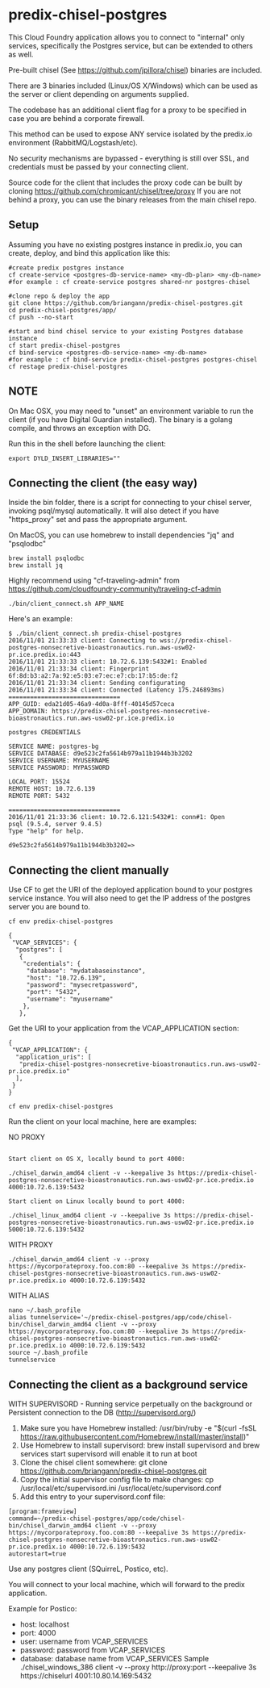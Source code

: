 # predix-chisel-postgres

This Cloud Foundry application allows you to connect to "internal" only services, specifically the Postgres service, but can be extended to others as well.

Pre-built chisel (See  https://github.com/jpillora/chisel) binaries are included.

There are 3 binaries included (Linux/OS X/Windows) which can be used as the server or client depending on arguments supplied.

The codebase has an additional client flag for a proxy to be specified in case you are behind a corporate firewall.

This method can be used to expose ANY service isolated by the predix.io environment (RabbitMQ/Logstash/etc).

No security mechanisms are bypassed - everything is still over SSL, and credentials must be passed by your connecting client.

Source code for the client that includes the proxy code can be built by cloning https://github.com/chromicant/chisel/tree/proxy
If you are not behind a proxy, you can use the binary releases from the main chisel repo.

## Setup

Assuming you have no existing postgres instance in predix.io, you can create, deploy, and bind this application like this:

```
#create predix postgres instance
cf create-service <postgres-db-service-name> <my-db-plan> <my-db-name>
#for example : cf create-service postgres shared-nr postgres-chisel

#clone repo & deploy the app
git clone https://github.com/briangann/predix-chisel-postgres.git
cd predix-chisel-postgres/app/
cf push --no-start

#start and bind chisel service to your existing Postgres database instance
cf start predix-chisel-postgres
cf bind-service <postgres-db-service-name> <my-db-name>
#for example : cf bind-service predix-chisel-postgres postgres-chisel
cf restage predix-chisel-postgres
```

## NOTE
On Mac OSX, you may need to "unset" an environment variable to run the client (if you have Digital Guardian installed). The binary is a golang compile, and throws an exception with DG.

Run this in the shell before launching the client:
```
export DYLD_INSERT_LIBRARIES=""
```

## Connecting the client (the easy way)

Inside the bin folder, there is a script for connecting to your chisel server, invoking psql/mysql automatically. It will also detect if you have "https_proxy" set
and pass the appropriate argument.

On MacOS, you can use homebrew to install dependencies "jq" and "psqlodbc"

```
brew install psqlodbc
brew install jq
```

Highly recommend using "cf-traveling-admin" from https://github.com/cloudfoundry-community/traveling-cf-admin

```
./bin/client_connect.sh APP_NAME
```

Here's an example:

```
$ ./bin/client_connect.sh predix-chisel-postgres
2016/11/01 21:33:33 client: Connecting to wss://predix-chisel-postgres-nonsecretive-bioastronautics.run.aws-usw02-pr.ice.predix.io:443
2016/11/01 21:33:33 client: 10.72.6.139:5432#1: Enabled
2016/11/01 21:33:34 client: Fingerprint 6f:8d:b3:a2:7a:92:e5:03:e7:ec:e7:cb:17:b5:de:f2
2016/11/01 21:33:34 client: Sending configurating
2016/11/01 21:33:34 client: Connected (Latency 175.246893ms)
===============================
APP_GUID: eda21d05-46a9-4d0a-8fff-40145d57ceca
APP_DOMAIN: https://predix-chisel-postgres-nonsecretive-bioastronautics.run.aws-usw02-pr.ice.predix.io

postgres CREDENTIALS

SERVICE NAME: postgres-bg
SERVICE DATABASE: d9e523c2fa5614b979a11b1944b3b3202
SERVICE USERNAME: MYUSERNAME
SERVICE PASSWORD: MYPASSWORD

LOCAL PORT: 15524
REMOTE HOST: 10.72.6.139
REMOTE PORT: 5432

===============================
2016/11/01 21:33:36 client: 10.72.6.121:5432#1: conn#1: Open
psql (9.5.4, server 9.4.5)
Type "help" for help.

d9e523c2fa5614b979a11b1944b3b3202=>
```
## Connecting the client manually

Use CF to get the URI of the deployed application bound to your postgres service instance. You will also need to get the IP address of the postgres server you are bound to.

```
cf env predix-chisel-postgres

{
 "VCAP_SERVICES": {
  "postgres": [
   {
    "credentials": {
     "database": "mydatabaseinstance",
     "host": "10.72.6.139",
     "password": "mysecretpassword",
     "port": "5432",
     "username": "myusername"
    },
   },
```

Get the URI to your application from the VCAP_APPLICATION section:
```
{
 "VCAP_APPLICATION": {
  "application_uris": [
   "predix-chisel-postgres-nonsecretive-bioastronautics.run.aws-usw02-pr.ice.predix.io"
  ],
 }
}
```

```
cf env predix-chisel-postgres
```
Run the client on your local machine, here are examples:

NO PROXY
```

Start client on OS X, locally bound to port 4000:

./chisel_darwin_amd64 client -v --keepalive 3s https://predix-chisel-postgres-nonsecretive-bioastronautics.run.aws-usw02-pr.ice.predix.io 4000:10.72.6.139:5432

Start client on Linux locally bound to port 4000:

./chisel_linux_amd64 client -v --keepalive 3s https://predix-chisel-postgres-nonsecretive-bioastronautics.run.aws-usw02-pr.ice.predix.io 5000:10.72.6.139:5432
```

WITH PROXY
```
./chisel_darwin_amd64 client -v --proxy https://mycorporateproxy.foo.com:80 --keepalive 3s https://predix-chisel-postgres-nonsecretive-bioastronautics.run.aws-usw02-pr.ice.predix.io 4000:10.72.6.139:5432
```


WITH ALIAS
```
nano ~/.bash_profile
alias tunnelservice='~/predix-chisel-postgres/app/code/chisel-bin/chisel_darwin_amd64 client -v --proxy https://mycorporateproxy.foo.com:80 --keepalive 3s https://predix-chisel-postgres-nonsecretive-bioastronautics.run.aws-usw02-pr.ice.predix.io 4000:10.72.6.139:5432
source ~/.bash_profile
tunnelservice
```

## Connecting the client as a background service
WITH SUPERVISORD - Running service perpetually on the background or Persistent connection to the DB (http://supervisord.org/)
1. Make sure you have Homebrew installed: /usr/bin/ruby -e "$(curl -fsSL https://raw.githubusercontent.com/Homebrew/install/master/install)"
2. Use Homebrew to install supervisord: brew install supervisord and brew services start supervisord will enable it to run at boot
3. Clone the chisel client somewhere: git clone https://github.com/briangann/predix-chisel-postgres.git
4. Copy the initial supervisor config file to make changes: cp /usr/local/etc/supervisord.ini /usr/local/etc/supervisord.conf
5. Add this entry to your supervisord.conf file:
```
[program:frameview]
command=~/predix-chisel-postgres/app/code/chisel-bin/chisel_darwin_amd64 client -v --proxy https://mycorporateproxy.foo.com:80 --keepalive 3s https://predix-chisel-postgres-nonsecretive-bioastronautics.run.aws-usw02-pr.ice.predix.io 4000:10.72.6.139:5432
autorestart=true
```

Use any postgres client (SQuirreL, Postico, etc).

You will connect to your local machine, which will forward to the predix application.

Example for Postico:

* host: localhost
* port: 4000
* user: username from VCAP_SERVICES
* password: password from VCAP_SERVICES
* database: database name from VCAP_SERVICES
Sample
./chisel_windows_386 client -v --proxy http://proxy:port --keepalive 3s https://chiselurl 4001:10.80.14.169:5432


